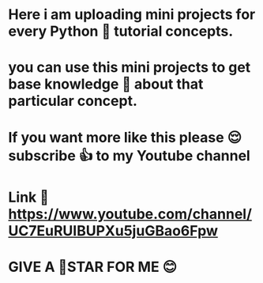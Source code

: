 # Here i am uploading mini projects for every Python 🐍 tutorial concepts.
# you can use this mini projects to get base knowledge 📙 about that particular concept.
# If you want more like this please 😌 subscribe 👍 to my Youtube channel 
# Link 🔗 https://www.youtube.com/channel/UC7EuRUIBUPXu5juGBao6Fpw

# GIVE A 🌟STAR FOR ME 😊 

